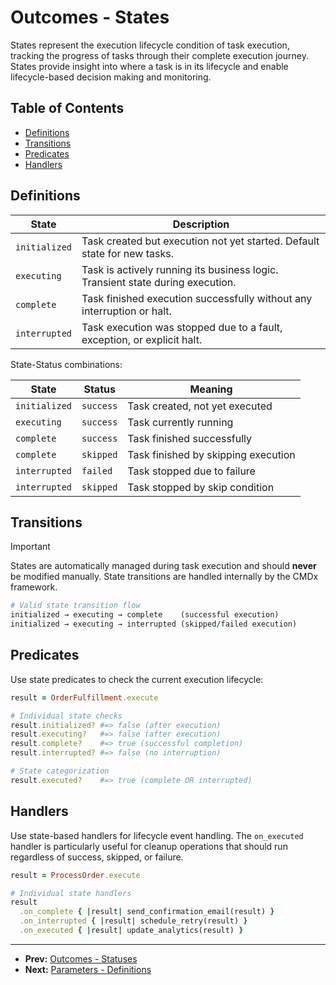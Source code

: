 # Outcomes - States

States represent the execution lifecycle condition of task execution, tracking
the progress of tasks through their complete execution journey. States provide
insight into where a task is in its lifecycle and enable lifecycle-based
decision making and monitoring.

## Table of Contents

- [Definitions](#definitions)
- [Transitions](#transitions)
- [Predicates](#predicates)
- [Handlers](#handlers)

## Definitions

| State | Description |
| ----- | ----------- |
| `initialized` | Task created but execution not yet started. Default state for new tasks. |
| `executing` | Task is actively running its business logic. Transient state during execution. |
| `complete` | Task finished execution successfully without any interruption or halt. |
| `interrupted` | Task execution was stopped due to a fault, exception, or explicit halt. |

State-Status combinations:

| State | Status | Meaning |
| ----- | ------ | ------- |
| `initialized` | `success` | Task created, not yet executed |
| `executing` | `success` | Task currently running |
| `complete` | `success` | Task finished successfully |
| `complete` | `skipped` | Task finished by skipping execution |
| `interrupted` | `failed` | Task stopped due to failure |
| `interrupted` | `skipped` | Task stopped by skip condition |

## Transitions

> [!IMPORTANT]
> States are automatically managed during task execution and should **never** be modified manually. State transitions are handled internally by the CMDx framework.

```ruby
# Valid state transition flow
initialized → executing → complete    (successful execution)
initialized → executing → interrupted (skipped/failed execution)
```

## Predicates

Use state predicates to check the current execution lifecycle:

```ruby
result = OrderFulfillment.execute

# Individual state checks
result.initialized? #=> false (after execution)
result.executing?   #=> false (after execution)
result.complete?    #=> true (successful completion)
result.interrupted? #=> false (no interruption)

# State categorization
result.executed?    #=> true (complete OR interrupted)
```

## Handlers

Use state-based handlers for lifecycle event handling. The `on_executed` handler is particularly useful for cleanup operations that should run regardless of success, skipped, or failure.

```ruby
result = ProcessOrder.execute

# Individual state handlers
result
  .on_complete { |result| send_confirmation_email(result) }
  .on_interrupted { |result| schedule_retry(result) }
  .on_executed { |result| update_analytics(result) }
```

---

- **Prev:** [Outcomes - Statuses](statuses.md)
- **Next:** [Parameters - Definitions](../parameters/definitions.md)
